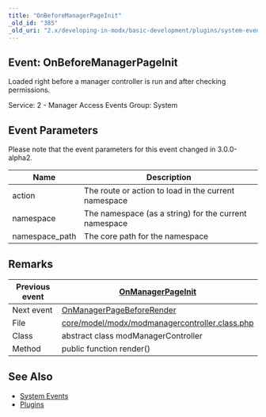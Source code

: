 ```yaml
---
title: "OnBeforeManagerPageInit"
_old_id: "385"
_old_uri: "2.x/developing-in-modx/basic-development/plugins/system-events/onbeforemanagerpageinit"
---
```


## Event: OnBeforeManagerPageInit

Loaded right before a manager controller is run and after checking permissions.

Service: 2 - Manager Access Events
Group: System

## Event Parameters

Please note that the event parameters for this event changed in 3.0.0-alpha2.

| Name     | Description                                                             |
| -------- | ----------------------------------------------------------------------- |
| action   | The route or action to load in the current namespace  |
| namespace | The namespace (as a string) for the current namespace |
| namespace_path | The core path for the namespace |

## Remarks

| Previous event | [OnManagerPageInit](extending-modx/plugins/system-events/onmanagerpageinit "OnManagerPageInit")                                                    |
| -------------- | -------------------------------------------------------------------------------------------------------------------------------------------------- |
| Next event     | [OnManagerPageBeforeRender](extending-modx/plugins/system-events/onmanagerpagebeforerender "OnManagerPageBeforeRender")                            |
| File           | [core/model/modx/modmanagercontroller.class.php](https://github.com/modxcms/revolution/blob/master/core/model/modx/modmanagercontroller.class.php) |
| Class          | abstract class modManagerController                                                                                                                |
| Method         | public function render()                                                                                                                           |

## See Also

- [System Events](extending-modx/plugins/system-events "System Events")
- [Plugins](extending-modx/plugins "Plugins")
